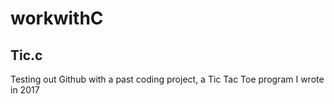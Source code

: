 # workwithC
## Tic.c
Testing out Github with a past coding project, a Tic Tac Toe program I wrote in 2017
